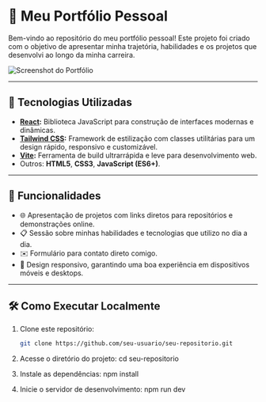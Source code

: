 # 🌟 Meu Portfólio Pessoal

Bem-vindo ao repositório do meu portfólio pessoal! Este projeto foi criado com o objetivo de apresentar minha trajetória, habilidades e os projetos que desenvolvi ao longo da minha carreira.

![Screenshot do Portfólio](link-da-screenshot-ou-gif-aqui)

---

## 🚀 Tecnologias Utilizadas

- **[React](https://reactjs.org/):** Biblioteca JavaScript para construção de interfaces modernas e dinâmicas.  
- **[Tailwind CSS](https://tailwindcss.com/):** Framework de estilização com classes utilitárias para um design rápido, responsivo e customizável.  
- **[Vite](https://vitejs.dev/):** Ferramenta de build ultrarrápida e leve para desenvolvimento web.  
- Outros: **HTML5**, **CSS3**, **JavaScript (ES6+)**.

---

## 📑 Funcionalidades

- 🌐 Apresentação de projetos com links diretos para repositórios e demonstrações online.  
- 📋 Sessão sobre minhas habilidades e tecnologias que utilizo no dia a dia.  
- ✉️ Formulário para contato direto comigo.  
- 🎨 Design responsivo, garantindo uma boa experiência em dispositivos móveis e desktops.  

---

## 🛠️ Como Executar Localmente

1. Clone este repositório:  
   ```bash
   git clone https://github.com/seu-usuario/seu-repositorio.git


2. Acesse o diretório do projeto:
cd seu-repositorio

3. Instale as dependências:
npm install

4. Inicie o servidor de desenvolvimento:
npm run dev
